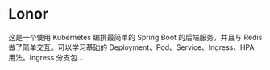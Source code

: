 # Lonor
这是一个使用 Kubernetes 编排最简单的 Spring Boot 的后端服务，并且与 Redis 做了简单交互。可以学习基础的 Deployment、Pod、Service、Ingress、HPA 用法。Ingress 分支包…
